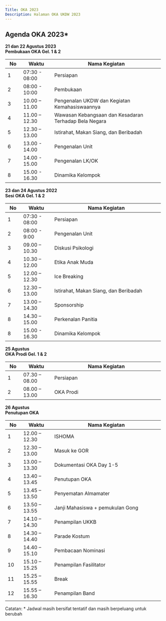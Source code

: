 ```yaml
---
Title: OKA 2023
Description: Halaman OKA UKDW 2023
---
```


## Agenda OKA 2023*
<strong>21 dan 22 Agustus 2023<br/>
Pembukaan OKA Gel. 1 &amp; 2</strong><br/>
<table style="width: 100%; max-width: 40em;">
    <thead>
        <tr>
            <th style="width: 10%;">No</th>
            <th style="width: 20%;">Waktu</th>
            <th style="width: 70%;">Nama Kegiatan</th>
        </tr>
    </thead>
    <tbody>
        <tr>
            <td>1</td>
            <td>07:30 - 08:00</td>
            <td>Persiapan</td>
        </tr>
        <tr>
            <td>2</td>
            <td>08:00 - 10:00</td>
            <td>Pembukaan</td>
        </tr>
        <tr>
            <td>3</td>
            <td>10.00 – 11.00</td>
            <td>Pengenalan UKDW dan Kegiatan Kemahasiswaannya</td>
        </tr>
        <tr>
            <td>4</td>
            <td>11.00 – 12.30</td>
            <td>Wawasan Kebangsaan dan Kesadaran Terhadap Bela Negara</td>
        </tr>
        <tr>
            <td>5</td>
            <td>12.30 – 13.00</td>
            <td>Istirahat, Makan Siang, dan Beribadah</td>
        </tr>
        <tr>
            <td>6</td>
            <td>13.00 - 14.00</td>
            <td>Pengenalan Unit</td>
        </tr>
        <tr>
            <td>7</td>
            <td>14.00 - 15.00</td>
            <td>Pengenalan LK/OK</td>
        </tr>
        <tr>
            <td>8</td>
            <td>15.00 - 16.30</td>
            <td>Dinamika Kelompok</td>
        </tr>
    </tbody>
</table>

<strong>23 dan 24 Agustus 2022<br/>
Sesi OKA Gel. 1 &amp; 2</strong><br/>
<table style="width: 100%; max-width: 40em;">
    <thead>
        <tr>
            <th style="width: 10%;">No</th>
            <th style="width: 20%;">Waktu</th>
            <th style="width: 70%;">Nama Kegiatan</th>
        </tr>
    </thead>
    <tbody>
        <tr>
            <td>1</td>
            <td>07:30 - 08:00</td>
            <td>Persiapan</td>
        </tr>
        <tr>
            <td>2</td>
            <td>08:00 - 9:00</td>
            <td>Pengenalan Unit</td>
        </tr>
        <tr>
            <td>3</td>
            <td>09.00 – 10.30</td>
            <td>Diskusi Psikologi</td>
        </tr>
        <tr>
            <td>4</td>
            <td>10.30 – 12.00</td>
            <td>Etika Anak Muda</td>
        </tr>
        <tr>
            <td>5</td>
            <td>12.00 – 12.30</td>
            <td>Ice Breaking</td>
        </tr>
        <tr>
            <td>6</td>
            <td>12.30 – 13.00</td>
            <td>Istirahat, Makan Siang, dan Beribadah</td>
        </tr>
        <tr>
            <td>7</td>
            <td>13.00 – 14.30</td>
            <td>Sponsorship</td>
        </tr>
        <tr>
            <td>8</td>
            <td>14.30 – 15.00</td>
            <td>Perkenalan Panitia</td>
        </tr>
        <tr>
            <td>8</td>
            <td>15.00 - 16.30</td>
            <td>Dinamika Kelompok</td>
        </tr>
    </tbody>
</table>

<strong>25 Agustus<br/>
OKA Prodi Gel. 1 & 2</strong><br/>
<table style="width: 100%; max-width: 40em;">
    <thead>
        <tr>
            <th style="width: 10%;">No</th>
            <th style="width: 20%;">Waktu</th>
            <th style="width: 70%;">Nama Kegiatan</th>
        </tr>
    </thead>
    <tbody>
        <tr>
            <td>1</td>
            <td>07.30 – 08.00</td>
            <td>Persiapan</td>
        </tr>
        <tr>
            <td>2</td>
            <td>08.00 – 13.00</td>
            <td>OKA Prodi</td>
        </tr>
    </tbody>
</table>

<strong>26 Agustus<br/>
Penutupan OKA</strong><br/>
<table style="width: 100%; max-width: 40em;">
    <thead>
        <tr>
            <th style="width: 10%;">No</th>
            <th style="width: 20%;">Waktu</th>
            <th style="width: 70%;">Nama Kegiatan</th>
        </tr>
    </thead>
    <tbody>
        <tr>
            <td>1</td>
            <td>12.00 – 12.30</td>
            <td>ISHOMA</td>
        </tr>
        <tr>
            <td>2</td>
            <td>12.30 – 13.00</td>
            <td>Masuk ke GOR</td>
        </tr>
        <tr>
            <td>3</td>
            <td>13.00 – 13.30</td>
            <td>Dokumentasi OKA Day 1-5</td>
        </tr>
        <tr>
            <td>4</td>
            <td>13.40 – 13.45</td>
            <td>Penutupan OKA</td>
        </tr>
        <tr>
            <td>5</td>
            <td>13.45 – 13.50</td>
            <td>Penyematan Almamater</td>
        </tr>
        <tr>
            <td>6</td>
            <td>13.50 – 13.55</td>
            <td>Janji Mahasiswa + pemukulan Gong</td>
        </tr>
        <tr>
            <td>7</td>
            <td>14.10 – 14.30</td>
            <td>Penampilan UKKB</td>
        </tr>
        <tr>
            <td>8</td>
            <td>14.30 – 14.40</td>
            <td>Parade Kostum</td>
        </tr>
        <tr>
            <td>9</td>
            <td>14.40 – 15.10</td>
            <td>Pembacaan Nominasi</td>
        </tr>
        <tr>
            <td>10</td>
            <td>15.10 – 15.25</td>
            <td>Penampilan Fasilitator</td>
        </tr>
        <tr>
            <td>11</td>
            <td>15.25 – 15.55</td>
            <td>Break</td>
        </tr>
        <tr>
            <td>12</td>
            <td>15.55 – 16.30</td>
            <td>Penampilan Band</td>
        </tr>
    </tbody>
</table>
Catatan: * Jadwal masih bersifat tentatif dan masih berpeluang untuk berubah

